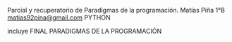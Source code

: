 Parcial y recuperatorio de Paradigmas de la programación. 
Matías Piña
1°B
matias92pina@gmail.com
PYTHON

incluye FINAL PARADIGMAS DE LA PROGRAMACIÓN
